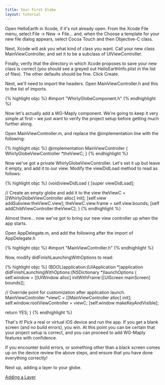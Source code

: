 ```yaml
---
title: Your First Globe
layout: tutorial
---
```


Open HelloEarth in Xcode, if it's not already open. From the Xcode File menu, select File → New → File... and, when the Choose a template for your new file dialog appears, select Cocoa Touch and then Objective­-C class.

Next, Xcode will ask you what kind of class you want. Call your new class MainViewController, and set it to be a subclass of UIViewController.

Finally, verify that the directory in which Xcode proposes to save your new class is correct (you should see a greyed ­out HelloEarth­Info.plist in the list of files). The other defaults should be fine. Click Create.

Next, we'll need to import the headers. Open MainViewController.h and this to the list of imports.

{% highlight objc %}
#import "WhirlyGlobeComponent.h"
{% endhighlight %}

Now let's actually add a WG-­Maply component. We're going to keep it very simple at first – we just want to verify the project setup before getting much further along.

Open MainViewController.m, and replace the @implementation line with the following:

{% highlight objc %}
@implementation MainViewController
{
  WhirlyGlobeViewController *theViewC;
}
{% endhighlight %}

Now we've got a private WhirlyGlobeViewController. Let's set it up but leave it empty, and add it to our view. Modify the viewDidLoad method to read as follows:

{% highlight objc %}
(void)viewDidLoad
{
  [super viewDidLoad];

  // Create an empty globe and add it to the view
  theViewC = [[WhirlyGlobeViewController alloc] init];
  [self.view addSubview:theViewC.view];
  theViewC.view.frame = self.view.bounds;
  [self addChildViewController:theViewC];
}
{% endhighlight %}

Almost there... now we've got to bring our new view controller up when the app starts.

Open AppDelegate.m, and add the following after the import of AppDelegate.h

{% highlight objc %}
#import "MainViewController.h"
{% endhighlight %}

Now, modify didFinishLaunchingWithOptions to read:

{% highlight objc %}
(BOOL)application:(UIApplication *)application didFinishLaunchingWithOptions:(NSDictionary *)launchOptions
{
  self.window = [[UIWindow alloc] initWithFrame:[[UIScreen mainScreen] bounds]];

  // Override point for customization after application launch.
  MainViewController *viewC = [[MainViewController alloc] init];
  self.window.rootViewController = viewC;
  [self.window makeKeyAndVisible];

  return YES;
}
{% endhighlight %}

That's it! Pick a real or virtual iOS device and run the app. If you get a blank screen (and no build errors), you win. At this point you can be certain that your project setup is correct, and you can proceed to add WG­-Maply features with confidence.

If you encounter build errors, or something other than a black screen comes up on the device review the above steps, and ensure that you have done everything correctly!

Next up, adding a layer to your globe.

[Adding a Layer](adding_a_layer.html)
